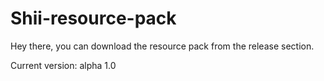 Shii-resource-pack
==================
Hey there, you can download the resource pack from the release section.

Current version: alpha 1.0
